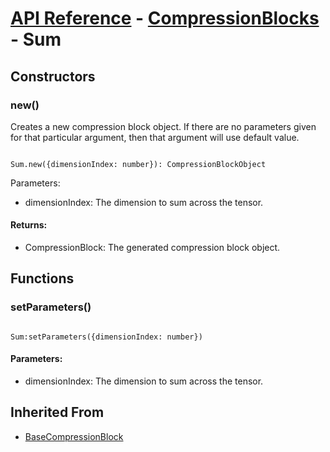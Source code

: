 # [API Reference](../../API.md) - [CompressionBlocks](../CompressionBlocks.md) - Sum

## Constructors

### new()

Creates a new compression block object. If there are no parameters given for that particular argument, then that argument will use default value.

```

Sum.new({dimensionIndex: number}): CompressionBlockObject

```

Parameters:

* dimensionIndex: The dimension to sum across the tensor.

#### Returns:

* CompressionBlock: The generated compression block object.

## Functions

### setParameters()

```

Sum:setParameters({dimensionIndex: number})

```

#### Parameters:

* dimensionIndex: The dimension to sum across the tensor.

## Inherited From

* [BaseCompressionBlock](BaseCompressionBlock.md)
